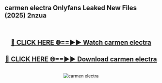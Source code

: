 <h2>carmen electra Onlyfans Leaked New Files (2025) 2nzua</h2>
<br>
<div align="center">
<h2><a href="https://mediafiles.top/carmen_electra&ref=git" rel="nofollow">🔴 CLICK HERE 🌐==►► Watch carmen electra</a></h2>
<h2><a href="https://mediafiles.top/carmen_electra&ref=git" rel="nofollow">🔴 CLICK HERE 🌐==►► Download carmen electra</a></h2>
<br>
<a href="https://mediafiles.top/carmen_electra&ref=git" rel="nofollow" data-target="animated-image.originalLink"><img src="https://i.ibb.co.com/xMMVF88/686577567.gif" alt="carmen electra" style="max-width: 100%; display: inline-block;" data-target="animated-image.originalImage"></a>
</div>
<br>
<br>